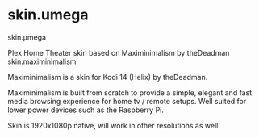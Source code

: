 # skin.umega
skin.µmega

Plex Home Theater skin based on Maximinimalism by theDeadman
skin.maximinimalism

Maximinimalism is a skin for Kodi 14 (Helix) by theDeadman.

Maximinimalism is built from scratch to provide a simple, elegant and fast media browsing experience for home tv / remote setups. Well suited for lower power devices such as the Raspberry Pi.

Skin is 1920x1080p native, will work in other resolutions as well.
